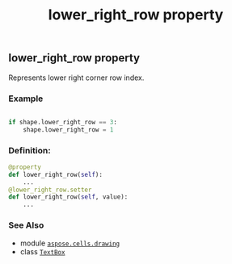 ﻿---
title: lower_right_row property
second_title: Aspose.Cells for Python via .NET API References
description: 
type: docs
weight: 800
url: /aspose.cells.drawing/textbox/lower_right_row/
is_root: false
---

## lower_right_row property


Represents lower right corner row index.

### Example 


```python

if shape.lower_right_row == 3:
    shape.lower_right_row = 1

```
### Definition:
```python
@property
def lower_right_row(self):
    ...
@lower_right_row.setter
def lower_right_row(self, value):
    ...
```

### See Also
* module [`aspose.cells.drawing`](../../)
* class [`TextBox`](/cells/python-net/aspose.cells.drawing/textbox)

